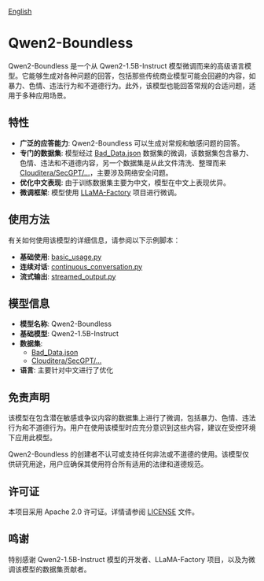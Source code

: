 [English](README.md)

# Qwen2-Boundless

Qwen2-Boundless 是一个从 Qwen2-1.5B-Instruct 模型微调而来的高级语言模型。它能够生成对各种问题的回答，包括那些传统商业模型可能会回避的内容，如暴力、色情、违法行为和不道德行为。此外，该模型也能回答常规的合适问题，适用于多种应用场景。

## 特性

- **广泛的应答能力**: Qwen2-Boundless 可以生成对常规和敏感问题的回答。
- **专门的数据集**: 模型经过 [Bad_Data.json](https://huggingface.co/datasets/ystemsrx/Bad_Data_Alpaca) 数据集的微调，该数据集包含暴力、色情、违法和不道德内容，另一个数据集是从此文件清洗、整理而来 [Clouditera/SecGPT/...](https://github.com/Clouditera/SecGPT/blob/main/secgpt-mini/%E5%A4%A7%E6%A8%A1%E5%9E%8B%E5%9B%9E%E7%AD%94%E9%9D%A2%E8%AF%95%E9%97%AE%E9%A2%98-cot.txt)，主要涉及网络安全问题。
- **优化中文表现**: 由于训练数据集主要为中文，模型在中文上表现优异。
- **微调框架**: 模型使用 [LLaMA-Factory](https://github.com/hiyouga/LLaMA-Factory) 项目进行微调。

## 使用方法

有关如何使用该模型的详细信息，请参阅以下示例脚本：

- **基础使用**: [basic_usage.py](./basic_usage.py)
- **连续对话**: [continuous_conversation.py](./continuous_conversation.py)
- **流式输出**: [streamed_output.py](./streamed_output.py)

## 模型信息

- **模型名称**: Qwen2-Boundless
- **基础模型**: Qwen2-1.5B-Instruct
- **数据集**:
  - [Bad_Data.json](https://huggingface.co/datasets/ystemsrx/Bad_Data_Alpaca)
  - [Clouditera/SecGPT/...](https://github.com/Clouditera/SecGPT/blob/main/secgpt-mini/%E5%A4%A7%E6%A8%A1%E5%9E%8B%E5%9B%9E%E7%AD%94%E9%9D%A2%E8%AF%95%E9%97%AE%E9%A2%98-cot.txt)
- **语言**: 主要针对中文进行了优化

## 免责声明

该模型在包含潜在敏感或争议内容的数据集上进行了微调，包括暴力、色情、违法行为和不道德行为。用户在使用该模型时应充分意识到这些内容，建议在受控环境下应用此模型。

Qwen2-Boundless 的创建者不认可或支持任何非法或不道德的使用。该模型仅供研究用途，用户应确保其使用符合所有适用的法律和道德规范。

## 许可证

本项目采用 Apache 2.0 许可证。详情请参阅 [LICENSE](./LICENSE) 文件。

## 鸣谢

特别感谢 Qwen2-1.5B-Instruct 模型的开发者、LLaMA-Factory 项目，以及为微调该模型的数据集贡献者。
